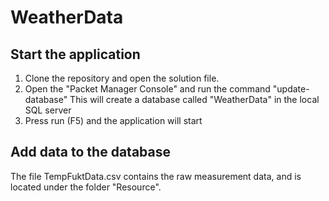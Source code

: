 # WeatherData

## Start the application
1. Clone the repository and open the solution file.
2. Open the "Packet Manager Console" and run the command "update-database"
This will create a database called "WeatherData" in the local SQL server
3. Press run (F5) and the application will start

## Add data to the database
The file TempFuktData.csv contains the raw measurement data, and is located under the folder "Resource".
